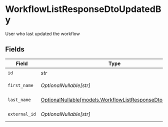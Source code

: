 # WorkflowListResponseDtoUpdatedBy

User who last updated the workflow


## Fields

| Field                                                                                                    | Type                                                                                                     | Required                                                                                                 | Description                                                                                              |
| -------------------------------------------------------------------------------------------------------- | -------------------------------------------------------------------------------------------------------- | -------------------------------------------------------------------------------------------------------- | -------------------------------------------------------------------------------------------------------- |
| `id`                                                                                                     | *str*                                                                                                    | :heavy_check_mark:                                                                                       | User ID                                                                                                  |
| `first_name`                                                                                             | *OptionalNullable[str]*                                                                                  | :heavy_minus_sign:                                                                                       | User first name                                                                                          |
| `last_name`                                                                                              | [OptionalNullable[models.WorkflowListResponseDtoLastName]](../models/workflowlistresponsedtolastname.md) | :heavy_minus_sign:                                                                                       | User last name                                                                                           |
| `external_id`                                                                                            | *OptionalNullable[str]*                                                                                  | :heavy_minus_sign:                                                                                       | User external ID                                                                                         |